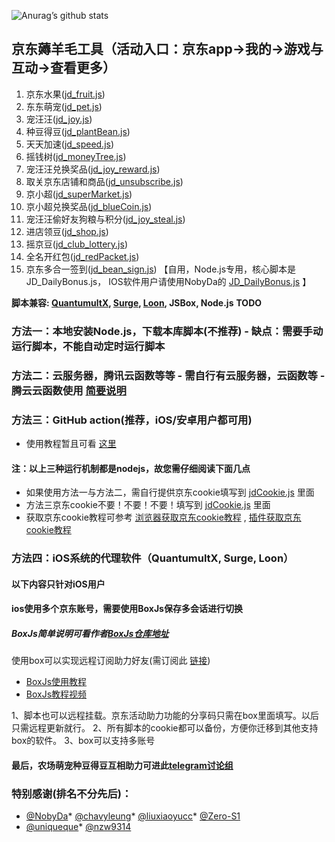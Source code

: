 ![Anurag’s github stats](https://github-readme-stats.vercel.app/api?username=lxk0301&show_icons=true&theme=merko)

## 京东薅羊毛工具（活动入口：京东app->我的->游戏与互动->查看更多）
1.  京东水果([jd_fruit.js](https://raw.githubusercontent.com/lxk0301/scripts/master/jd_fruit.js))
2.  东东萌宠([jd_pet.js](https://raw.githubusercontent.com/lxk0301/scripts/master/jd_pet.js))
3.  宠汪汪([jd_joy.js](https://raw.githubusercontent.com/lxk0301/scripts/master/jd_joy.js))
4.  种豆得豆([jd_plantBean.js](https://raw.githubusercontent.com/lxk0301/scripts/master/jd_plantBean.js))
5.  天天加速([jd_speed.js](https://raw.githubusercontent.com/lxk0301/scripts/master/jd_speed.js))
6.  摇钱树([jd_moneyTree.js](https://raw.githubusercontent.com/lxk0301/scripts/master/jd_moneyTree.js))
7.  宠汪汪兑换奖品([jd_joy_reward.js](https://raw.githubusercontent.com/lxk0301/scripts/master/jd_joy_reward.js))
8.  取关京东店铺和商品([jd_unsubscribe.js](https://raw.githubusercontent.com/lxk0301/scripts/master/jd_unsubscribe.js))
9.  京小超([jd_superMarket.js](https://raw.githubusercontent.com/lxk0301/scripts/master/jd_superMarket.js))
10. 京小超兑换奖品([jd_blueCoin.js](https://raw.githubusercontent.com/lxk0301/scripts/master/jd_blueCoin.js))
11. 宠汪汪偷好友狗粮与积分([jd_joy_steal.js](https://raw.githubusercontent.com/lxk0301/scripts/master/jd_joy_steal.js))
12. 进店领豆([jd_shop.js](https://raw.githubusercontent.com/lxk0301/scripts/master/jd_shop.js))
13. 摇京豆([jd_club_lottery.js](https://raw.githubusercontent.com/lxk0301/scripts/master/jd_club_lottery.js))
14. 全名开红包([jd_redPacket.js](https://raw.githubusercontent.com/lxk0301/scripts/master/jd_redPacket.js))
15. 京东多合一签到([jd_bean_sign.js](https://raw.githubusercontent.com/lxk0301/scripts/master/jd_bean_sign.js)) 【自用，Node.js专用，核心脚本是JD_DailyBonus.js， IOS软件用户请使用NobyDa的 [JD_DailyBonus.js](https://raw.githubusercontent.com/NobyDa/Script/master/JD-DailyBonus/JD_DailyBonus.js) 】

**脚本兼容: [QuantumultX](https://apps.apple.com/us/app/quantumult-x/id1443988620), [Surge](https://apps.apple.com/us/app/surge-4/id1442620678), [Loon](https://apps.apple.com/us/app/loon/id1373567447), JSBox, Node.js**
**TODO**
### 方法一：本地安装Node.js，下载本库脚本(不推荐)  - 缺点：需要手动运行脚本，不能自动定时运行脚本
### 方法二：云服务器，腾讯云函数等等    - 需自行有云服务器，云函数等    - 腾云云函数使用 [简要说明](iCloud.md)        
### 方法三：GitHub action(推荐，iOS/安卓用户都可用) 
 - 使用教程暂且可看 [这里](githubAction.md)
#### 注：以上三种运行机制都是nodejs，故您需仔细阅读下面几点

  - 如果使用方法一与方法二，需自行提供京东cookie填写到 [jdCookie.js](https://github.com/lxk0301/scripts/blob/master/jdCookie.js) 里面
  - 方法三京东cookie不要！不要！不要！填写到 [jdCookie.js](https://github.com/lxk0301/scripts/blob/master/jdCookie.js) 里面   
  - 获取京东cookie教程可参考 [浏览器获取京东cookie教程](https://github.com/lxk0301/scripts/blob/master/backUp/GetJdCookie.md) , [插件获取京东cookie教程](https://github.com/lxk0301/scripts/blob/master/backUp/GetJdCookie2.md)
    
### 方法四：iOS系统的代理软件（QuantumultX, Surge, Loon）

#### 以下内容只针对iOS用户
#### ios使用多个京东账号，需要使用BoxJs保存多会话进行切换 
##### BoxJs简单说明可看作者[BoxJs仓库地址](https://github.com/chavyleung/scripts/)
使用box可以实现远程订阅助力好友(需订阅此 [链接](https://raw.githubusercontent.com/lxk0301/scripts/master/lxk0301.boxjs.json))
- [BoxJs使用教程](https://chavyleung.gitbook.io/boxjs/)
- [BoxJs教程视频](https://youtu.be/eIpBrRxiy0w)

 1、脚本也可以远程挂载。京东活动助力功能的分享码只需在box里面填写。以后只需远程更新就行。 2、所有脚本的cookie都可以备份，方便你迁移到其他支持box的软件。 3、box可以支持多账号

#### 最后，农场萌宠种豆得豆互相助力可进此[telegram讨论组](https://t.me/JD_fruit_pet)
### 特别感谢(排名不分先后)：
* [@NobyDa](https://github.com/NobyDa)* [@chavyleung](https://github.com/chavyleung)* [@liuxiaoyucc](https://github.com/liuxiaoyucc)* [@Zero-S1](https://github.com/Zero-S1)
* [@uniqueque](https://github.com/uniqueque)* [@nzw9314](https://github.com/nzw9314)
